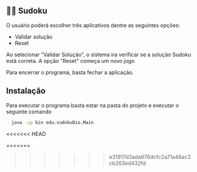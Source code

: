 
## 👩‍💻 Sudoku

O usuário poderá escolher três aplicativos dentre as seguintes opções:

- Validar solução
- Reset

Ao selecionar "Validar Solução", o sistema ira verificar se a solução Sudoku  está correta. A opção "Reset" começa um novo jogo

Para encerrar o programa, basta fechar a aplicação.


## Instalação

Para executar o programa basta estar na pasta do projeto e executar o seguinte comando

```bash
  java -cp bin edu.sudokuDio.Main
```
<<<<<<< HEAD
    
=======
    
>>>>>>> e31917d3ada676dcfc2a71a46ac3cb263ed432fd
